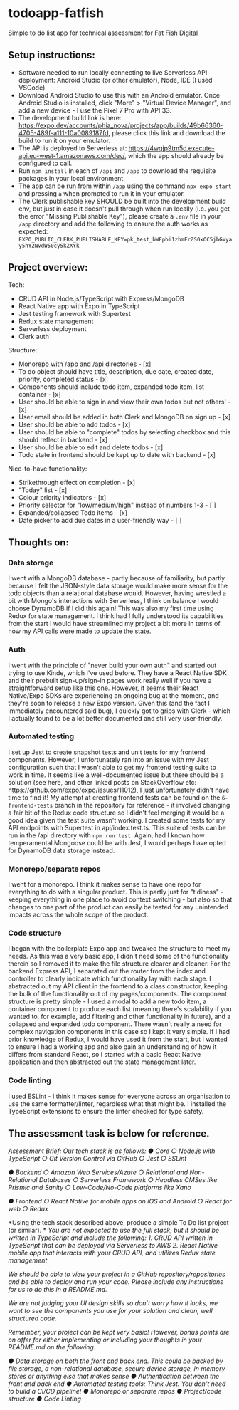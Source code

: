 # todoapp-fatfish
Simple to do list app for technical assessment for Fat Fish Digital

## Setup instructions:
- Software needed to run locally connecting to live Serverless API deployment: Android Studio (or other emulator), Node, IDE (I used VSCode)
- Download Android Studio to use this with an Android emulator. Once Android Studio is installed, click "More" > "Virtual Device Manager", and add a new device - I use the Pixel 7 Pro with API 33.
- The development build link is here: https://expo.dev/accounts/phia_nova/projects/app/builds/49b66360-4705-489f-a111-10a0089187fd, please click this link and download the build to run it on your emulator.
- The API is deployed to Serverless at: https://4wgjp9tm5d.execute-api.eu-west-1.amazonaws.com/dev/, which the app should already be configured to call.
- Run `npm install` in each of `/api` and `/app` to download the requisite packages in your local environment.
- The app can be run from within `/app` using the command `npx expo start` and pressing `a` when prompted to run it in your emulator.
- The Clerk publishable key SHOULD be built into the development build env, but just in case it doesn't pull through when run locally (i.e. you get the error "Missing Publishable Key"), please create a `.env` file in your `/app` directory and add the following to ensure the auth works as expected:
`EXPO_PUBLIC_CLERK_PUBLISHABLE_KEY=pk_test_bWFpbi1zbmFrZS0xOC5jbGVyay5hY2NvdW50cy5kZXYk`

## Project overview:
Tech:
- CRUD API in Node.js/TypeScript with Express/MongoDB
- React Native app with Expo in TypeScript
- Jest testing framework with Supertest
- Redux state management
- Serverless deployment
- Clerk auth

Structure:
- Monorepo with /app and /api directories - [x]
- To do object should have title, description, due date, created date, priority, completed status - [x]
- Components should include todo item, expanded todo item, list container - [x]
- User should be able to sign in and view their own todos but not others' - [x]
- User email should be added in both Clerk and MongoDB on sign up - [x]
- User should be able to add todos - [x]
- User should be able to "complete" todos by selecting checkbox and this should reflect in backend - [x]
- User should be able to edit and delete todos - [x]
- Todo state in frontend should be kept up to date with backend - [x]

Nice-to-have functionality:
- Strikethrough effect on completion - [x]
- "Today" list - [x]
- Colour priority indicators - [x]
- Priority selector for "low/medium/high" instead of numbers 1-3 - [ ]
- Expanded/collapsed Todo items - [x]
- Date picker to add due dates in a user-friendly way - [ ]

## Thoughts on:

### Data storage
I went with a MongoDB database - partly because of familiarity, but partly because I felt the JSON-style data storage would make more sense for the todo objects than a relational database would. 
However, having wrestled a bit with Mongo's interactions with Serverless, I think on balance I would choose DynamoDB if I did this again!
This was also my first time using Redux for state management. I think had I fully understood its capabilities from the start I would have streamlined my project a bit more in terms of how my API calls were made to update the state.

### Auth
I went with the principle of "never build your own auth" and started out trying to use Kinde, which I've used before. They have a React Native SDK and their prebuilt sign-up/sign-in pages work really well if you have a straightforward setup like this one. However, it seems their React Native/Expo SDKs are experiencing an ongoing bug at the moment, and they're soon to release a new Expo version. Given this (and the fact I immediately encountered said bug), I quickly got to grips with Clerk - which I actually found to be a lot better documented and still very user-friendly.

### Automated testing
I set up Jest to create snapshot tests and unit tests for my frontend components. However, I unfortunately ran into an issue with my Jest configuration such that I wasn't able to get my frontend testing suite to work in time. It seems like a well-documented issue but there should be a solution (see here, and other linked posts on StackOverflow etc: https://github.com/expo/expo/issues/11012), I just unfortunately didn't have time to find it!
My attempt at creating frontend tests can be found on the `6-frontend-tests` branch in the repository for reference - it involved changing a fair bit of the Redux code structure so I didn't feel merging it would be a good idea given the test suite wasn't working.
I created some tests for my API endpoints with Supertest in api/index.test.ts. This suite of tests can be run in the /api directory with `npm run test`. Again, had I known how temperamental Mongoose could be with Jest, I would perhaps have opted for DynamoDB data storage instead.

### Monorepo/separate repos
I went for a monorepo. I think it makes sense to have one repo for everything to do with a singular product. This is partly just for "tidiness" - keeping everything in one place to avoid context switching - but also so that changes to one part of the product can easily be tested for any unintended impacts across the whole scope of the product.

### Code structure
I began with the boilerplate Expo app and tweaked the structure to meet my needs. As this was a very basic app, I didn't need some of the functionality therein so I removed it to make the file structure clearer and cleaner. For the backend Express API, I separated out the router from the index and controller to clearly indicate which functionality lay with each stage.
I abstracted out my API client in the frontend to a class constructor, keeping the bulk of the functionality out of my pages/components. 
The component structure is pretty simple - I used a modal to add a new todo item, a container component to produce each list (meaning there's scalability if you wanted to, for example, add filtering and other functionality in future), and a collapsed and expanded todo component. There wasn't really a need for complex navigation components in this case so I kept it very simple. 
If I had prior knowledge of Redux, I would have used it from the start, but I wanted to ensure I had a working app and also gain an understanding of how it differs from standard React, so I started with a basic React Native application and then abstracted out the state management later.

### Code linting
I used ESLint - I think it makes sense for everyone across an organisation to use the same formatter/linter, regardless what that might be. I installed the TypeScript extensions to ensure the linter checked for type safety.


## The assessment task is below for reference.
*Assessment Brief:*
*Our tech stack is as follows:*
*● Core*
*○ Node.js with TypeScript*
*○ Git Version Control via GitHub*
*○ Jest*
*○ ESLint*

*● Backend*
*○ Amazon Web Services/Azure*
*○ Relational and Non-Relational Databases*
*○ Serverless Framework*
*○ Headless CMSes like Prismic and Sanity*
*○ Low-Code/No-Code platforms like Xano*

*● Frontend*
*○ React Native for mobile apps on iOS and Android*
*○ React for web*
*○ Redux*

*Using the tech stack described above, produce a simple To Do list project (or similar). *
*You are not expected to use the full stack, but it should be written in TypeScript and include the following:*
*1. CRUD API written in TypeScript that can be deployed via Serverless to AWS*
*2. React Native mobile app that interacts with your CRUD API, and utilizes Redux state management*

*We should be able to view your project in a GitHub repository/repositories and be able to deploy and run your code.* *Please include any instructions for us to do this in a README.md.*

*We are not judging your UI design skills so don’t worry how it looks, we want to see the components you use for your solution and clean, well structured code.*

*Remember, your project can be kept very basic! However, bonus points are on offer for either implementing or including your thoughts in your README.md on the following:*

*● Data storage on both the front and back end. This could be backed by file storage, a non-relational database, secure device storage, in memory stores or anything else that makes sense*
*● Authentication between the front and back end*
*● Automated testing tools: Think Jest. You don't need to build a CI/CD pipeline!*
*● Monorepo or separate repos*
*● Project/code structure*
*● Code Linting*
